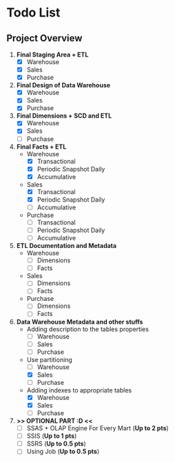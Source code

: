 # Todo List

## Project Overview

1. **Final Staging Area + ETL**
   - [x] Warehouse
   - [x] Sales
   - [x] Purchase
2. **Final Design of Data Warehouse**
   - [x] Warehouse
   - [x] Sales
   - [x] Purchase
3. **Final Dimensions + SCD and ETL**
   - [x] Warehouse
   - [x] Sales
   - [ ] Purchase
4. **Final Facts + ETL**
   - Warehouse
     - [x] Transactional
     - [x] Periodic Snapshot Daily
     - [x] Accumulative
   - Sales
     - [x] Transactional
     - [x] Periodic Snapshot Daily
     - [ ] Accumulative
   - Purchase
     - [ ] Transactional
     - [ ] Periodic Snapshot Daily
     - [ ] Accumulative
5. **ETL Documentation and Metadata**
   - Warehouse
     - [ ] Dimensions
     - [ ] Facts
   - Sales
     - [ ] Dimensions
     - [ ] Facts
   - Purchase
     - [ ] Dimensions
     - [ ] Facts
6. **Data Warehouse Metadata and other stuffs**
   - Adding description to the tables properties
     - [ ] Warehouse
     - [ ] Sales
     - [ ] Purchase
   - Use partitioning
     - [ ] Warehouse
     - [x] Sales
     - [ ] Purchase
   - Adding indexes to appropriate tables
     - [x] Warehouse
     - [x] Sales
     - [ ] Purchase
7. **>> OPTIONAL PART :D <<**
   - [ ] SSAS + OLAP Engine For Every Mart (**Up to 2 pts**)
   - [ ] SSIS (**Up to 1 pts**)
   - [ ] SSRS (**Up to 0.5 pts**)
   - [ ] Using Job (**Up to 0.5 pts**)
